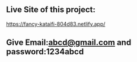 ## Live Site of this project:
https://fancy-kataifi-804d83.netlify.app/
## Give Email:abcd@gmail.com and password:1234abcd